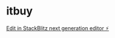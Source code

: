 # itbuy

[Edit in StackBlitz next generation editor ⚡️](https://stackblitz.com/~/github.com/sungnoone/itbuy)